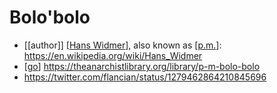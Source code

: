 # Bolo'bolo
- [[author]] [[Hans Widmer]], also known as [[p.m.]]: https://en.wikipedia.org/wiki/Hans_Widmer
- [[go]] https://theanarchistlibrary.org/library/p-m-bolo-bolo
- https://twitter.com/flancian/status/1279462864210845696

[//begin]: # "Autogenerated link references for markdown compatibility"
[Hans Widmer]: hans-widmer "Hans Widmer"
[p.m.]: p.m. "p.m."
[go]: go "Go"
[//end]: # "Autogenerated link references"